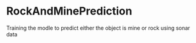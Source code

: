# RockAndMinePrediction
Training the modle to predict either the object is mine or rock using sonar data
